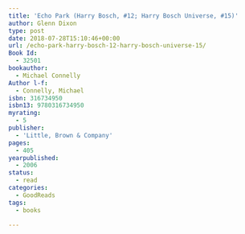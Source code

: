 ```yaml
---
title: 'Echo Park (Harry Bosch, #12; Harry Bosch Universe, #15)'
author: Glenn Dixon
type: post
date: 2018-07-28T15:10:46+00:00
url: /echo-park-harry-bosch-12-harry-bosch-universe-15/
Book Id:
  - 32501
bookauthor:
  - Michael Connelly
Author l-f:
  - Connelly, Michael
isbn: 316734950
isbn13: 9780316734950
myrating:
  - 5
publisher:
  - 'Little, Brown & Company'
pages:
  - 405
yearpublished:
  - 2006
status:
  - read
categories:
  - GoodReads
tags:
  - books

---
```

